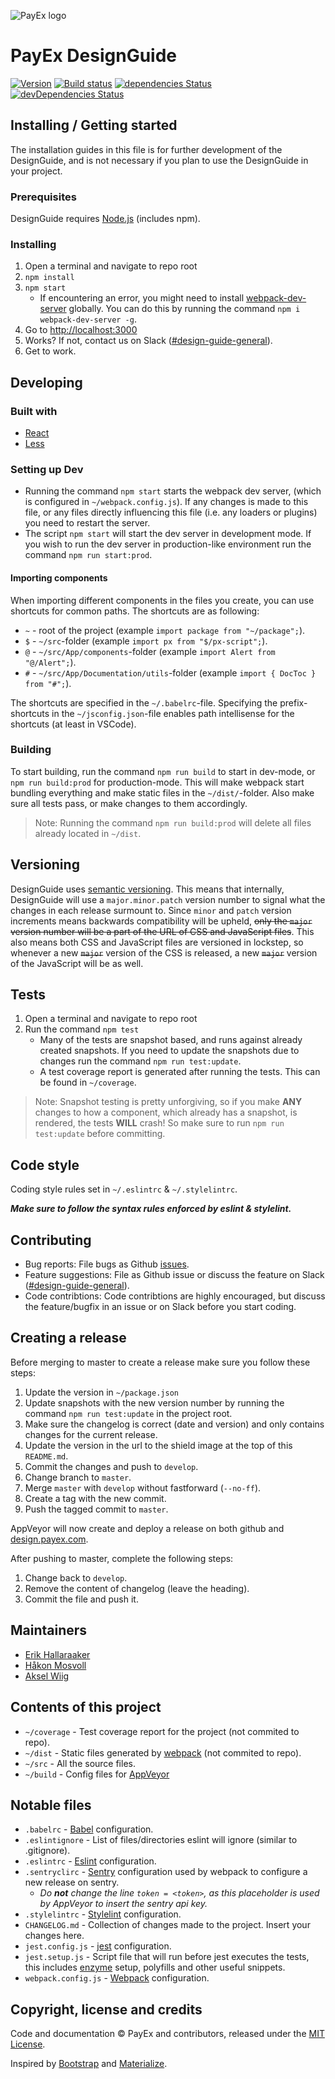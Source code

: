 ![PayEx logo](~/src/img/px-logo.svg)

# PayEx DesignGuide

[![Version](https://img.shields.io/badge/Version-0.11.1-blue.svg)](https://ci.appveyor.com/project/erikhallaraaker/design-payex-com/branch/master)
[![Build status](https://ci.appveyor.com/api/projects/status/1dii19sqw1m7xtsn/branch/master?svg=true)](https://ci.appveyor.com/project/PayEx/design-payex-com/branch/master)
[![dependencies Status](https://david-dm.org/payex/design.payex.com/status.svg)](https://david-dm.org/payex/design.payex.com)
[![devDependencies Status](https://david-dm.org/payex/design.payex.com/dev-status.svg)](https://david-dm.org/payex/design.payex.com?type=dev)

## Installing / Getting started

The installation guides in this file is for further development of the DesignGuide, and is not necessary if you plan to use the DesignGuide in your project.

### Prerequisites

DesignGuide requires [Node.js](https://nodejs.org/en/) (includes npm).

### Installing

1. Open a terminal and navigate to repo root
2. `npm install`
3. `npm start`
    * If encountering an error, you might need to install [webpack-dev-server](https://github.com/webpack/webpack-dev-server) globally. You can do this by running the command `npm i webpack-dev-server -g`.
4. Go to <http://localhost:3000>
5. Works? If not, contact us on Slack ([#design-guide-general](https://payex.slack.com/messages/C0L3W8B2S/)).
6. Get to work.

## Developing

### Built with

* [React](https://reactjs.org/)
* [Less](http://lesscss.org/)

### Setting up Dev

* Running the command `npm start` starts the webpack dev server, (which is configured in `~/webpack.config.js`). If any changes is made to this file, or any files directly influencing this file (i.e. any loaders or plugins) you need to restart the server.
* The script `npm start` will start the dev server in development mode. If you wish to run the dev server in production-like environment run the command `npm run start:prod`.

#### Importing components

When importing different components in the files you create, you can use shortcuts for common paths. The shortcuts are as following:

* `~` - root of the project (example `import package from "~/package";`).
* `$` - `~/src`-folder (example `import px from "$/px-script";`).
* `@` - `~/src/App/components`-folder (example `import Alert from "@/Alert";`).
* `#` - `~/src/App/Documentation/utils`-folder (example `import { DocToc } from "#";`).

The shortcuts are specified in the `~/.babelrc`-file. Specifying the prefix-shortcuts in the `~/jsconfig.json`-file enables path intellisense for the shortcuts (at least in VSCode).

### Building

To start building, run the command `npm run build` to start in dev-mode, or `npm run build:prod` for production-mode. This will make webpack start bundling everything and make static files in the `~/dist/`-folder. Also make sure all tests pass, or make changes to them accordingly.
> Note: Running the command `npm run build:prod` will delete all files already located in `~/dist`.

## Versioning

DesignGuide uses [semantic versioning](http://semver.org/). This means that internally, DesignGuide will use a `major.minor.patch` version number to signal what the changes in each release surmount to. Since `minor` and `patch` version increments means backwards compatibility will be upheld, ~~only the `major` version number will be a part of the URL of CSS and JavaScript files~~. This also means both CSS and JavaScript files are versioned in lockstep, so whenever a new ~~`major`~~ version of the CSS is released, a new ~~`major`~~ version of the JavaScript will be as well.

## Tests

1. Open a terminal and navigate to repo root
2. Run the command `npm test`
    * Many of the tests are snapshot based, and runs against already created snapshots. If you need to update the snapshots due to changes run the command `npm run test:update`.
    * A test coverage report is generated after running the tests. This can be found in `~/coverage`.
> Note: Snapshot testing is pretty unforgiving, so if you make __ANY__ changes to how a component, which already has a snapshot, is rendered, the tests __WILL__ crash! So make sure to run `npm run test:update` before committing.

## Code style

Coding style rules set in `~/.eslintrc` & `~/.stylelintrc`.

__*Make sure to follow the syntax rules enforced by eslint & stylelint.*__

## Contributing

* Bug reports: File bugs as Github [issues](https://github.com/PayEx/design.payex.com/issues).
* Feature suggestions: File as Github issue or discuss the feature on Slack ([#design-guide-general](https://payex.slack.com/messages/C0L3W8B2S/)).
* Code contribtions: Code contribtions are highly encouraged, but discuss the feature/bugfix in an issue or on Slack before you start coding.

## Creating a release

Before merging to master to create a release make sure you follow these steps:

1. Update the version in `~/package.json`
2. Update snapshots with the new version number by running the command `npm run test:update` in the project root.
3. Make sure the changelog is correct (date and version) and only contains changes for the current release.
4. Update the version in the url to the shield image at the top of this `README.md`.
5. Commit the changes and push to `develop`.
6. Change branch to `master`.
7. Merge `master` with `develop` without fastforward (`--no-ff`).
8. Create a tag with the new commit.
9. Push the tagged commit to `master`.

AppVeyor will now create and deploy a release on both github and [design.payex.com](https://design.payex.com).

After pushing to master, complete the following steps:

1. Change back to `develop`.
2. Remove the content of changelog (leave the heading).
3. Commit the file and push it.

## Maintainers

* [Erik Hallaraaker](https://github.com/erikhallaraaker)
* [Håkon Mosvoll](https://github.com/hmosvoll)
* [Aksel Wiig](https://github.com/Akswii)

## Contents of this project

* `~/coverage` - Test coverage report for the project (not commited to repo).
* `~/dist` - Static files generated by [webpack](https://webpack.js.org/) (not commited to repo).
* `~/src` - All the source files.
* `~/build` - Config files for [AppVeyor](https://www.appveyor.com/)

## Notable files

* `.babelrc` - [Babel](https://babeljs.io/) configuration.
* `.eslintignore` - List of files/directories eslint will ignore (similar to .gitignore).
* `.eslintrc` - [Eslint](https://eslint.org/) configuration.
* `.sentryclirc` - [Sentry](https://sentry.io) configuration used by webpack to configure a new release on sentry.
    * _Do __not__ change the line `token = <token>`, as this placeholder is used by AppVeyor to insert the sentry api key._
* `.stylelintrc` - [Stylelint](https://stylelint.io/) configuration.
* `CHANGELOG.md` - Collection of changes made to the project. Insert your changes here.
* `jest.config.js` - [jest](https://facebook.github.io/jest/) configuration.
* `jest.setup.js` - Script file that will run before jest executes the tests, this includes [enzyme](http://airbnb.io/enzyme/) setup, polyfills and other useful snippets.
* `webpack.config.js` - [Webpack](https://webpack.js.org/) configuration.

## Copyright, license and credits

Code and documentation © PayEx and contributors, released under the [MIT License](LICENSE).

Inspired by [Bootstrap](http://getbootstrap.com/) and [Materialize](https://materializecss.com/).
